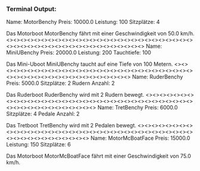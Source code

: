 <h3>Terminal Output:</h3>


Name: MotorBenchy
Preis: 10000.0
Leistung: 100
Sitzplätze: 4

Das Motorboot MotorBenchy fährt mit einer Geschwindigkeit von 50.0 km/h.
<><><><><><><><><><><><><><><><><><><><><><><><><><><><><><><><><><><><><><><><><><><><><><><>
Name: MiniUBenchy
Preis: 20000.0
Leistung: 200
Tauchtiefe: 100

Das Mini-Uboot MiniUBenchy taucht auf eine Tiefe von 100 Metern.
<><><><><><><><><><><><><><><><><><><><><><><><><><><><><><><><><><><><><><><><><><><><><><><>
Name: RuderBenchy
Preis: 5000.0
Sitzplätze: 2
Rudern Anzahl: 2

Das Ruderboot RuderBenchy wird mit 2 Rudern bewegt.
<><><><><><><><><><><><><><><><><><><><><><><><><><><><><><><><><><><><><><><><><><><><><><><>
Name: TretBenchy
Preis: 6000.0
Sitzplätze: 4
Pedale Anzahl: 2

Das Tretboot TretBenchy wird mit 2 Pedalen bewegt.
<><><><><><><><><><><><><><><><><><><><><><><><><><><><><><><><><><><><><><><><><><><><><><><>
Name: MotorMcBoatFace
Preis: 15000.0
Leistung: 150
Sitzplätze: 6

Das Motorboot MotorMcBoatFace fährt mit einer Geschwindigkeit von 75.0 km/h.
